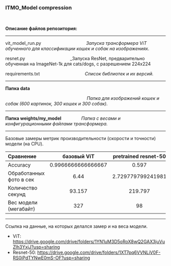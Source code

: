 ### ITMO_Model compression

$~~~~~~~~~$

__Описание файлов репозитория:__

***
vit_model_run.py $~~~~~~~~~~~~~~~~~~~~~~~~~~~~~~~~~~$ _Запуска трансформера ViT обученного для классификации кошек и собак на изображениях._

resnet.py $~~~~~~~~~~~~~~~~~~~~~~~~~~~~~~~~~~$ _Запуска ResNet, предварительно обученная на ImageNet-1k для cats/dogs, с разрешением 224x224

requirements.txt  $~~~~~~~~~~~~~~~~~~~~~~~~~~~~~~~~~~$ _Список библиотек и их версий._

***
__Папка data__

$~~~~~~~~~~~~~~~~~~~~~~~~~~~~~~~~~~~~~~~~~~~~~~~~~~~~~~~~~~~~~~~~$   _Папка для изображений кошек и собак (600 картинок, 300 кошек и 300 собак)._


***
__Папка weights/my_model__  $~~~~~~~~~~~~~~$  _Папка с весами и конфигурационными файлами трансформера._


***


Базовые замеры метрик производительности (скорости и точности) модели (на CPU).


| Сравнение                  | базовый ViT         | pretrained resnet-50 |
| :-------------------------|:-------------------:|:-------------------:|
| Accuracy                  | 0.9966666666666667  | 0.597                 |
| Обработанных фото в сек | 6.44                | 2.729779799241981                   |
| Количество секунд         | 93.157              | 219.797                   |
| Вес модели (мегабайт)     | 327                 | 98                   |

***
Ссылка на данные, на которых делался замер и на веса модели.

- ViT: https://drive.google.com/drive/folders/1YN1uM3D5oRoX8wQ2GAX3juVuZlh3YxjJ?usp=sharing
- Resnet-50: https://drive.google.com/drive/folders/1XT7pq6VVNLiV0F-RS0iPdTYNwE0mS-OF?usp=sharing 
